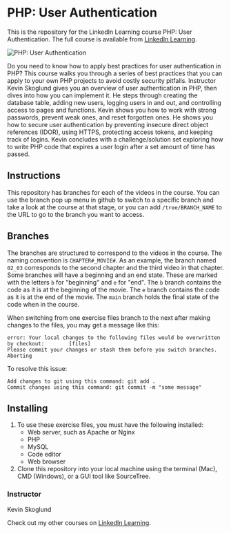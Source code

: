 # PHP: User Authentication
This is the repository for the LinkedIn Learning course PHP: User Authentication. The full course is available from [LinkedIn Learning][lil-course-url].

![PHP: User Authentication][lil-thumbnail-url] 

Do you need to know how to apply best practices for user authentication in PHP? This course walks you through a series of best practices that you can apply to your own PHP projects to avoid costly security pitfalls. Instructor Kevin Skoglund gives you an overview of user authentication in PHP, then dives into how you can implement it. He steps through creating the database table, adding new users, logging users in and out, and controlling access to pages and functions. Kevin shows you how to work with strong passwords, prevent weak ones, and reset forgotten ones. He shows you how to secure user authentication by preventing insecure direct object references (IDOR), using HTTPS, protecting access tokens, and keeping track of logins. Kevin concludes with a challenge/solution set exploring how to write PHP code that expires a user login after a set amount of time has passed.

## Instructions
This repository has branches for each of the videos in the course. You can use the branch pop up menu in github to switch to a specific branch and take a look at the course at that stage, or you can add `/tree/BRANCH_NAME` to the URL to go to the branch you want to access.

## Branches
The branches are structured to correspond to the videos in the course. The naming convention is `CHAPTER#_MOVIE#`. As an example, the branch named `02_03` corresponds to the second chapter and the third video in that chapter. 
Some branches will have a beginning and an end state. These are marked with the letters `b` for "beginning" and `e` for "end". The `b` branch contains the code as it is at the beginning of the movie. The `e` branch contains the code as it is at the end of the movie. The `main` branch holds the final state of the code when in the course.

When switching from one exercise files branch to the next after making changes to the files, you may get a message like this:

    error: Your local changes to the following files would be overwritten by checkout:        [files]
    Please commit your changes or stash them before you switch branches.
    Aborting

To resolve this issue:
	
    Add changes to git using this command: git add .
	Commit changes using this command: git commit -m "some message"

## Installing
1. To use these exercise files, you must have the following installed:
	- Web server, such as Apache or Nginx
	- PHP
	- MySQL
	- Code editor
	- Web browser
2. Clone this repository into your local machine using the terminal (Mac), CMD (Windows), or a GUI tool like SourceTree.


### Instructor

Kevin Skoglund                           

Check out my other courses on [LinkedIn Learning](https://www.linkedin.com/learning/instructors/kevin-skoglund).

[lil-course-url]: https://www.linkedin.com/learning/php-user-authentication
[lil-thumbnail-url]: https://cdn.lynda.com/course/2892138/2892138-1630601158628-16x9.jpg

